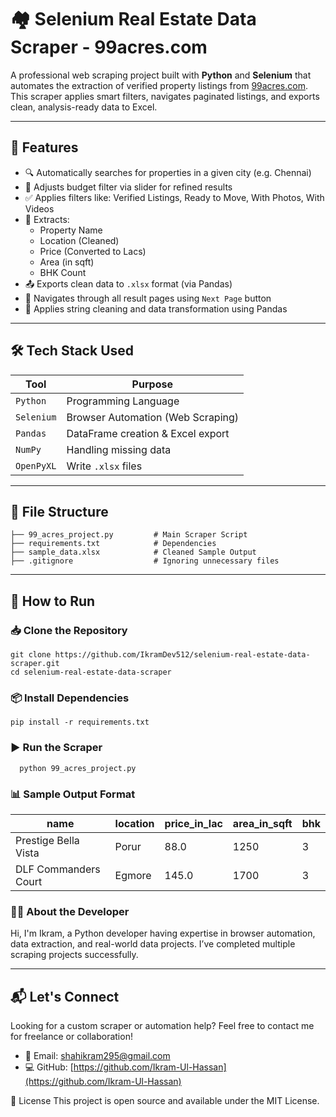 # 🏘️ Selenium Real Estate Data Scraper - 99acres.com

A professional web scraping project built with **Python** and **Selenium** that automates the extraction of verified property listings from [99acres.com](https://www.99acres.com). This scraper applies smart filters, navigates paginated listings, and exports clean, analysis-ready data to Excel.

---

## 📌 Features

- 🔍 Automatically searches for properties in a given city (e.g. Chennai)
- 🧮 Adjusts budget filter via slider for refined results
- ✅ Applies filters like: Verified Listings, Ready to Move, With Photos, With Videos
- 📄 Extracts:
  - Property Name
  - Location (Cleaned)
  - Price (Converted to Lacs)
  - Area (in sqft)
  - BHK Count
- 📤 Exports clean data to `.xlsx` format (via Pandas)
- 🔁 Navigates through all result pages using `Next Page` button
- 🧠 Applies string cleaning and data transformation using Pandas

---

## 🛠️ Tech Stack Used

| Tool        | Purpose                            |
|-------------|------------------------------------|
| `Python`    | Programming Language               |
| `Selenium`  | Browser Automation (Web Scraping)  |
| `Pandas`    | DataFrame creation & Excel export  |
| `NumPy`     | Handling missing data              |
| `OpenPyXL`  | Write `.xlsx` files                |

---

## 📁 File Structure

```
├── 99_acres_project.py         # Main Scraper Script  
├── requirements.txt            # Dependencies  
├── sample_data.xlsx            # Cleaned Sample Output  
├── .gitignore                  # Ignoring unnecessary files
```

---

## 🔧 How to Run

### 📥 Clone the Repository

```
git clone https://github.com/IkramDev512/selenium-real-estate-data-scraper.git
cd selenium-real-estate-data-scraper
```

### 📦 Install Dependencies
  ```
  pip install -r requirements.txt
```
### ▶️ Run the Scraper
```
  python 99_acres_project.py
```
### 📊 Sample Output Format
| name                 | location | price\_in\_lac | area\_in\_sqft | bhk |
| -------------------- | -------- | -------------- | -------------- | --- |
| Prestige Bella Vista | Porur    | 88.0           | 1250           | 3   |
| DLF Commanders Court | Egmore   | 145.0          | 1700           | 3   |


### 🧑‍💻 About the Developer
Hi, I'm Ikram, a Python developer having expertise in browser automation, data extraction, and real-world data projects.
I’ve completed multiple scraping projects successfully.

---

## 📬 Let's Connect

Looking for a custom scraper or automation help? Feel free to contact me for freelance or collaboration!

- 📧 Email: [shahikram295@gmail.com](mailto:shahikram295@gmail.com)
- 💻 GitHub: [https://github.com/Ikram-Ul-Hassan](https://github.com/Ikram-Ul-Hassan)


📄 License
This project is open source and available under the MIT License.                 
